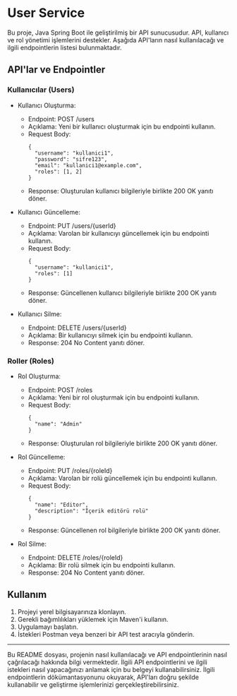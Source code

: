 # User Service

Bu proje, Java Spring Boot ile geliştirilmiş bir API sunucusudur. API, kullanıcı ve rol yönetimi işlemlerini destekler. Aşağıda API'ların nasıl kullanılacağı ve ilgili endpointlerin listesi bulunmaktadır.

## API'lar ve Endpointler

### Kullanıcılar (Users)

- Kullanıcı Oluşturma:
  - Endpoint: POST /users
  - Açıklama: Yeni bir kullanıcı oluşturmak için bu endpointi kullanın.
  - Request Body:
    ```
    {
      "username": "kullanici1",
      "password": "sifre123",
      "email": "kullanici1@example.com",
      "roles": [1, 2]
    }
    ```
  - Response: Oluşturulan kullanıcı bilgileriyle birlikte 200 OK yanıtı döner.

- Kullanıcı Güncelleme:
  - Endpoint: PUT /users/{userId}
  - Açıklama: Varolan bir kullanıcıyı güncellemek için bu endpointi kullanın.
  - Request Body:
    ```
    {
      "username": "kullanici1",
      "roles": [1]
    }
    ```
  - Response: Güncellenen kullanıcı bilgileriyle birlikte 200 OK yanıtı döner.

- Kullanıcı Silme:
  - Endpoint: DELETE /users/{userId}
  - Açıklama: Bir kullanıcıyı silmek için bu endpointi kullanın.
  - Response: 204 No Content yanıtı döner.

### Roller (Roles)

- Rol Oluşturma:
  - Endpoint: POST /roles
  - Açıklama: Yeni bir rol oluşturmak için bu endpointi kullanın.
  - Request Body:
    ```
    {
      "name": "Admin"
    }
    ```
  - Response: Oluşturulan rol bilgileriyle birlikte 200 OK yanıtı döner.

- Rol Güncelleme:
  - Endpoint: PUT /roles/{roleId}
  - Açıklama: Varolan bir rolü güncellemek için bu endpointi kullanın.
  - Request Body:
    ```
    {
      "name": "Editor",
      "description": "İçerik editörü rolü"
    }
    ```
  - Response: Güncellenen rol bilgileriyle birlikte 200 OK yanıtı döner.

- Rol Silme:
  - Endpoint: DELETE /roles/{roleId}
  - Açıklama: Bir rolü silmek için bu endpointi kullanın.
  - Response: 204 No Content yanıtı döner.

## Kullanım

1. Projeyi yerel bilgisayarınıza klonlayın.
2. Gerekli bağımlılıkları yüklemek için Maven'i kullanın.
3. Uygulamayı başlatın.
4. İstekleri Postman veya benzeri bir API test aracıyla gönderin.

---

Bu README dosyası, projenin nasıl kullanılacağı ve API endpointlerinin nasıl çağrılacağı hakkında bilgi vermektedir. İlgili API endpointlerini ve ilgili istekleri nasıl yapacağınızı anlamak için bu belgeyi kullanabilirsiniz. İlgili endpointlerin dökümantasyonunu okuyarak, API'ları doğru şekilde kullanabilir ve geliştirme işlemlerinizi gerçekleştirebilirsiniz.

